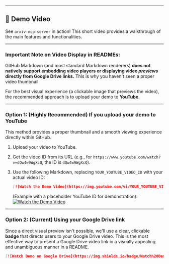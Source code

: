 
---

## 🎥 Demo Video

See `arxiv-mcp-server` in action! This short video provides a walkthrough of the main features and functionalities.

---

### **Important Note on Video Display in READMEs:**

GitHub Markdown (and most standard Markdown renderers) **does not natively support embedding video players or displaying video *previews* directly from Google Drive links.** This is why you haven't seen a proper video thumbnail.

For the best visual experience (a clickable image that previews the video), the recommended approach is to upload your demo to **YouTube**.

---

### **Option 1: (Highly Recommended) If you upload your demo to YouTube**

This method provides a proper thumbnail and a smooth viewing experience directly within GitHub.

1.  Upload your video to YouTube.
2.  Get the video ID from its URL (e.g., for `https://www.youtube.com/watch?v=dQw4w9WgXcQ`, the ID is `dQw4w9WgXcQ`).
3.  Use the following Markdown, replacing `YOUR_YOUTUBE_VIDEO_ID` with your actual video ID:

    ```markdown
    [![Watch the Demo Video](https://img.youtube.com/vi/YOUR_YOUTUBE_VIDEO_ID/hqdefault.jpg)](https://www.youtube.com/watch?v=YOUR_YOUTUBE_VIDEO_ID)
    ```
    (Example with a placeholder YouTube ID for demonstration):
    [![Watch the Demo Video](https://img.youtube.com/vi/dQw4w9WgXcQ/hqdefault.jpg)](https://www.youtube.com/watch?v=dQw4w9WgXcQ)

---

### **Option 2: (Current) Using your Google Drive link**

Since a direct visual preview isn't possible, we'll use a clear, clickable **badge** that directs users to your Google Drive video. This is the most effective way to present a Google Drive video link in a visually appealing and unambiguous manner in a README.

```markdown
[![Watch Demo on Google Drive](https://img.shields.io/badge/Watch%20Demo-Google%20Drive-orange?style=for-the-badge&logo=google-drive)](https://drive.google.com/file/d/18LjlpyrIzt175p5UOAc_b3oD1BxTZja0/view?usp=sharing)
